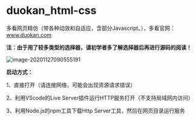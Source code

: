 # duokan_html-css
多看网页精仿（带各种动效和自适应，含部分Javascript。），多看官网： www.duokan.com

**注：由于用了较多类型的选择器，请初学者多了解选择器后再进行源码的阅读！**

![image-20201127090555191](https://s3.ax1x.com/2020/11/27/DDplw9.png)



**启动方式：**

1、直接打开（请连接网络，可能会出现资源请求错误）

2、利用VScode的Live Server插件运行HTTP服务打开（不支持局域网内访问）

3、利用Node.js的npm工具下载Http Server工具，然后在网页目录运行服务